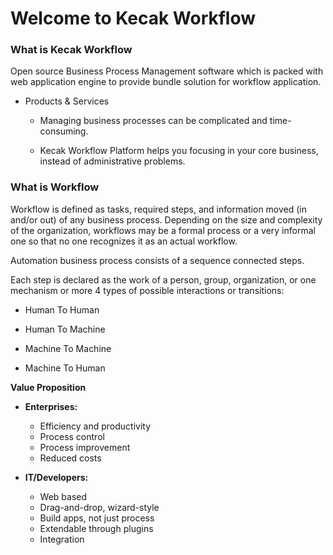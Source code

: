 # Welcome to Kecak Workflow

### What is Kecak Workflow

Open source Business Process Management software which is packed with web application engine to provide bundle solution for workflow application.

- Products & Services

  - Managing business processes can be complicated and time-consuming.

  - Kecak Workflow Platform helps you focusing in your core business, instead of administrative problems.

### What is Workflow

Workflow is defined as tasks, required steps, and information moved (in and/or out) of any business process. Depending on the size and complexity of the organization, workflows may be a formal process or a very informal one so that no one recognizes it as an actual workflow.

Automation business process consists of a sequence connected steps.

Each step is declared as the work of a person, group, organization, or one mechanism or more
4 types of possible interactions or transitions:

- Human To Human

- Human To Machine

- Machine To Machine

- Machine To Human


**Value Proposition**

- **Enterprises:**
  - Efficiency and productivity
  - Process control
  - Process improvement
  - Reduced costs
  
- **IT/Developers:**
  - Web based
  - Drag-and-drop, wizard-style
  - Build apps, not just process
  - Extendable through plugins
  - Integration

